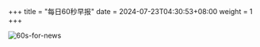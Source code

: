 +++
title = "每日60秒早报"
date = 2024-07-23T04:30:53+08:00
weight = 1
+++

![60s-for-news](/img/zaobao/zaobao.png "由 ALAPI 提供支持")

